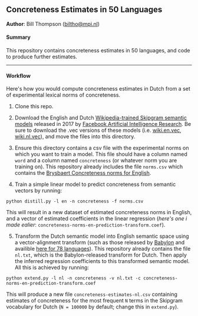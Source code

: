 ## Concreteness Estimates in 50 Languages

**Author**: Bill Thompson (biltho@mpi.nl)


#### Summary
This repository contains concreteness estimates in 50 languages, and code to produce further estimates.  

---

#### Workflow

Here's how you would compute concreteness estimates in Dutch from a set of experimental lexical norms of concreteness.

1) Clone this repo.

2) Download the English and Dutch [Wikipedia-trained Skipgram semantic models](https://github.com/facebookresearch/fastText/blob/master/pretrained-vectors.md) released in 2017 by [Facebook Artificial Intelligence Research](https://research.fb.com/category/facebook-ai-research-fair/). Be sure to download the .vec versions of these models (i.e. [wiki.en.vec](https://s3-us-west-1.amazonaws.com/fasttext-vectors/wiki.en.vec), [wiki.nl.vec](https://s3-us-west-1.amazonaws.com/fasttext-vectors/wiki.nl.vec)), and move the files into this directory. 

3) Ensure this directory contains a csv file with the experimental norms on which you want to train a model. This file should have a column named ```word``` and a column named ```concreteness``` (or whatever norm you are training on). This repository already includes the file ```norms.csv``` which contains the [Brysbaert Concreteness norms for English](https://link.springer.com/article/10.3758%2Fs13428-013-0403-5).

4) Train a simple linear model to predict concreteness from semantic vectors by running:

```python distill.py -l en -n concreteness -f norms.csv```

This will result in a new dataset of estimated concreteness norms in English, and a vector of estimated coefficients in the linear regression (*here's one i made ealier*: ```concreteness-norms-en-prediction-transform.coef```).  

5) Transform the Dutch semantic model into English semantic space using a vector-alignment transform (such as those released by [Babylon](https://www.babylonhealth.com/) and availible [here for 78 languages](https://github.com/Babylonpartners/fastText_multilingual)). This repository already contains the file ```nl.txt```, which is the Babylon-released transform for Dutch. Then apply the inferred regression coefficients to this transformed semantic model. All this is achieved by running:

```python extend.py -l nl -n concreteness -v nl.txt -c concreteness-norms-en-prediction-transform.coef```

This will produce a new file ```concreteness-estimates-nl.csv``` containing estimates of concreteness for the most frequent ```N``` terms in the Skipgram vocabulary for Dutch (```N = 100000``` by default; change this in ```extend.py```).
